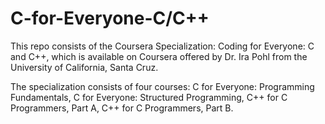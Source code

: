 # C-for-Everyone-C/C++

This repo consists of the Coursera Specialization: Coding for Everyone: C and C++, which is available on Coursera offered by Dr. Ira Pohl from the University of California, Santa Cruz. 

The specialization consists of four courses: C for Everyone: Programming Fundamentals, C for Everyone: Structured Programming, C++ for C Programmers, Part A, C++ for C Programmers, Part B.
